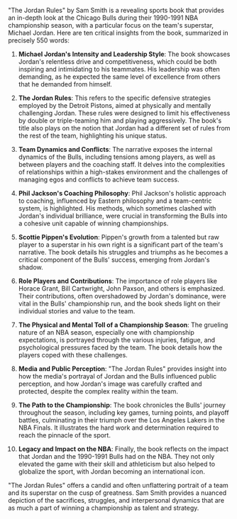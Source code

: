 "The Jordan Rules" by Sam Smith is a revealing sports book that provides an in-depth look at the Chicago Bulls during their 1990-1991 NBA championship season, with a particular focus on the team's superstar, Michael Jordan. Here are ten critical insights from the book, summarized in precisely 550 words:

1. **Michael Jordan's Intensity and Leadership Style**: The book showcases Jordan's relentless drive and competitiveness, which could be both inspiring and intimidating to his teammates. His leadership was often demanding, as he expected the same level of excellence from others that he demanded from himself.

2. **The Jordan Rules**: This refers to the specific defensive strategies employed by the Detroit Pistons, aimed at physically and mentally challenging Jordan. These rules were designed to limit his effectiveness by double or triple-teaming him and playing aggressively. The book's title also plays on the notion that Jordan had a different set of rules from the rest of the team, highlighting his unique status.

3. **Team Dynamics and Conflicts**: The narrative exposes the internal dynamics of the Bulls, including tensions among players, as well as between players and the coaching staff. It delves into the complexities of relationships within a high-stakes environment and the challenges of managing egos and conflicts to achieve team success.

4. **Phil Jackson's Coaching Philosophy**: Phil Jackson's holistic approach to coaching, influenced by Eastern philosophy and a team-centric system, is highlighted. His methods, which sometimes clashed with Jordan's individual brilliance, were crucial in transforming the Bulls into a cohesive unit capable of winning championships.

5. **Scottie Pippen's Evolution**: Pippen's growth from a talented but raw player to a superstar in his own right is a significant part of the team's narrative. The book details his struggles and triumphs as he becomes a critical component of the Bulls' success, emerging from Jordan's shadow.

6. **Role Players and Contributions**: The importance of role players like Horace Grant, Bill Cartwright, John Paxson, and others is emphasized. Their contributions, often overshadowed by Jordan's dominance, were vital in the Bulls' championship run, and the book sheds light on their individual stories and value to the team.

7. **The Physical and Mental Toll of a Championship Season**: The grueling nature of an NBA season, especially one with championship expectations, is portrayed through the various injuries, fatigue, and psychological pressures faced by the team. The book details how the players coped with these challenges.

8. **Media and Public Perception**: "The Jordan Rules" provides insight into how the media's portrayal of Jordan and the Bulls influenced public perception, and how Jordan's image was carefully crafted and protected, despite the complex reality within the team.

9. **The Path to the Championship**: The book chronicles the Bulls' journey throughout the season, including key games, turning points, and playoff battles, culminating in their triumph over the Los Angeles Lakers in the NBA Finals. It illustrates the hard work and determination required to reach the pinnacle of the sport.

10. **Legacy and Impact on the NBA**: Finally, the book reflects on the impact that Jordan and the 1990-1991 Bulls had on the NBA. They not only elevated the game with their skill and athleticism but also helped to globalize the sport, with Jordan becoming an international icon.

"The Jordan Rules" offers a candid and often unflattering portrait of a team and its superstar on the cusp of greatness. Sam Smith provides a nuanced depiction of the sacrifices, struggles, and interpersonal dynamics that are as much a part of winning a championship as talent and strategy.